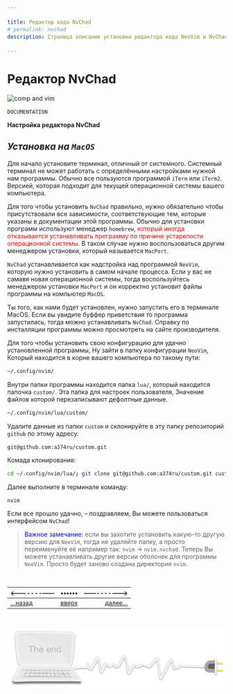 ```yaml
---

title: Редактор кода NvChad
# permalink: nvchad
description: Страница описание установки редактора кода NeoVim и NvChad

---
```



<div class="navi"><nav id="navi"><!-- js --></nav></div>

# Редактор NvChad

<span id="buki-img" class="img" onclick="imgResize()">![comp and vim](https://img.a374.ru/nvchad.png)</span>

	DOCUMENTATION

**Настройка редактора NvChad**

***Установка на `MacOS`***
---

Для начало установите терминал, отличный от системного. Системный терминал не может работать с определёнными настройками нужной нам программы. Обычно все пользуются программой `iTerm` или `iTerm2`. Версией, которая подходит для текущей операционной системы вашего компьютера.
    
Для того чтобы установить `NvChad` правильно, нужно обязательно чтобы присутствовали все зависимости, соответствующие тем, которые указаны в документации этой программы. Обычно для установки программ используют менеджер `homebrew`, <span style="color:red">который иногда отказывается устанавливать программу по причине устарелости операционной системы</span>. В таком случае нужно воспользоваться другим менеджером установки, который называется `MacPort`.


`NvChad` устанавливается как надстройка над программой `NeoVim`, которую нужно установить в самом начале процесса. Если у вас не самавя новая операционной системы, тогда воспользуйтесь менеджером установки `MacPort` и он корректно установит файлы программы на компьютер `MacOS`.

Ты того, как нами будет установлен, нужно запустить его в терминале MacOS. Если вы увидите буффер приветствия то программа запустилась, тогда можно устанавливать `NvChad`. Справку по инсталляции программы можно просмотреть на сайте производителя. 

Для того чтобы установить свою конфигурацию для удачно установленной программы, Ну зайти в папку конфигурации `NeoVim`, Который находится в корне вашего компьютера по такому пути:

```zsh
~/.config/nvim/
```

Внутри папки программы находится папка `lua/`, который находится папочка `custom/`. Эта папка для настроек пользователя, Значение файлов которой перезаписывают дефолтные данные. 

```zsh
~/.config/nvim/lua/custom/
```

Удалите данные из папки `custom` и склонируйте в эту папку репозиторий `github` по этому адресу:

```ssh
git@github.com:a374ru/custom.git
```

Комада клонирования:

```zsh
cd ~/.config/nvim/lua/; git clone git@github.com:a374ru/custom.git custom
```

Далее выполните в терминале команду:

```zsh
nvim
```

Если все прошло удачно, – поздравляем, Вы можете пользоваться интерфейсом `NvChad`!

><span style="color:blue">Важное замечание:</span> если вы захотите установить какую-то другую версию для `NeoVim`, тогда не удаляйте папку, а просто переименуйте её например так: `nvim` → `nvim.nvchad`. Теперь Вы можете устанавливать другие версии оболочек для программы `NeoVim`. Просто будет заново создана директория `nvim`.




<br>

|<-------——|••••••|——------->|
|:---|:---:|---:|
[…назад](buki-set.md)|[вверх](#)|[далее…](dobro-day.md)

<br>


<span id="comp-end-img" class="img" onclick="imgResize()">![img](assets/svg/comp-end.svg)</span>

<script src="assets/js/navi.js"></script>
